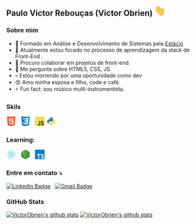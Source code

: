 ## Paulo Victor Rebouças (Victor Obrien) <img src="https://raw.githubusercontent.com/ABSphreak/ABSphreak/master/gifs/Hi.gif" width="30px">

### Sobre mim

 - 🔭 Formado em Análise e Desenvolvimento de Sistemas pela [Estácio](https://www.estacio.br)
 - 🌱 Atualmente estou focado no processo de aprendizagem da stack de Front-End  .
 - 👯 Procuro colaborar em projetos de front-end.
 - 💬 Me pergunte sobre HTML5, CSS, JS
 - 💀 Estou morrendo por uma oportunidade como dev
 - 😍 Amo minha esposa e filho, code e café.
 - ⚡ Fun fact: sou músico multi-instrumentista.

### Skils <br>

<img height="26" alt="HTML" src="https://raw.githubusercontent.com/devicons/devicon/master/icons/html5/html5-original.svg"> &nbsp;
<img height="26" alt="CSS" src="https://raw.githubusercontent.com/devicons/devicon/master/icons/css3/css3-original.svg"> &nbsp;
<img height="26" alt="Javascript" src="https://raw.githubusercontent.com/devicons/devicon/master/icons/javascript/javascript-original.svg">
<img height="26" alt="Python" src="https://raw.githubusercontent.com/devicons/devicon/master/icons/python/python-original.svg">

### Learning: <br>

<img height="26" alt="React" src="https://raw.githubusercontent.com/devicons/devicon/master/icons/react/react-original.svg"> &nbsp;
<img height="26" alt="NodeJS" src="https://raw.githubusercontent.com/devicons/devicon/master/icons/nodejs/nodejs-original.svg"> &nbsp;
<img height="26" alt="Typescript" src="https://raw.githubusercontent.com/devicons/devicon/master/icons/typescript/typescript-original.svg"> &nbsp;

### Entre em contato ⤵️

[![Linkedin Badge](https://img.shields.io/badge/linkedin%20-%230077B5.svg?&style=for-the-badge&logo=linkedin&logoColor=white)](https://www.linkedin.com/in/paulo-victor-rebou%C3%A7as-pereira-a6a72aa8/) &nbsp;
[![Gmail Badge](https://img.shields.io/badge/GMAIL-%23DC322F.svg?&style=for-the-badge&logo=gmail&logoColor=white)](mailto:pvictor.dev@gmail.com)

### GitHub Stats
[![VictorObrien's github stats](https://github-readme-stats.vercel.app/api?username=victorobrien&include_all_commits=true&count_private=true&show_icons=true&theme=tokyonight)](https://github.com/VictorObrien) [![VictorObrien's github stats](https://github-readme-stats.vercel.app/api/top-langs?username=victorobrien&include_all_commits=true&count_private=true&show_icons=true&theme=tokyonight&layout=compact)](https://github.com/VictorObrien)
